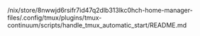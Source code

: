/nix/store/8nwwjd6rsifr7id47q2dlb313lkc0hch-home-manager-files/.config/tmux/plugins/tmux-continuum/scripts/handle_tmux_automatic_start/README.md